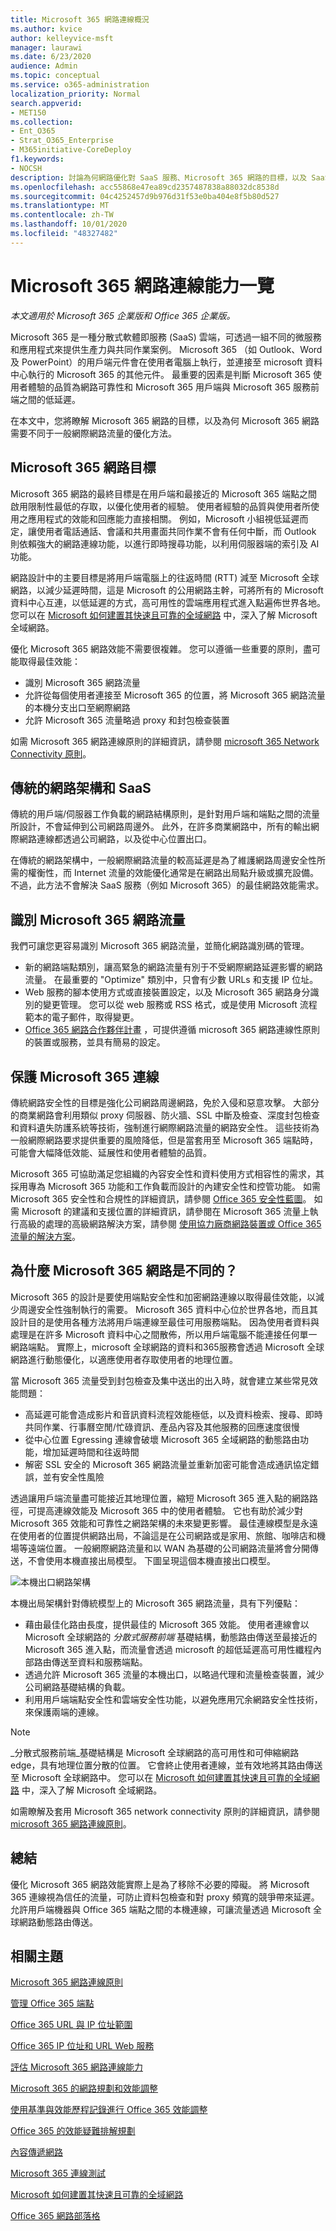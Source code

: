 ```yaml
---
title: Microsoft 365 網路連線概況
ms.author: kvice
author: kelleyvice-msft
manager: laurawi
ms.date: 6/23/2020
audience: Admin
ms.topic: conceptual
ms.service: o365-administration
localization_priority: Normal
search.appverid:
- MET150
ms.collection:
- Ent_O365
- Strat_O365_Enterprise
- M365initiative-CoreDeploy
f1.keywords:
- NOCSH
description: 討論為何網路優化對 SaaS 服務、Microsoft 365 網路的目標，以及 SaaS 需要不同的網路與其他工作負載的意義。
ms.openlocfilehash: acc55868e47ea89cd2357487838a88032dc8538d
ms.sourcegitcommit: 04c4252457d9b976d31f53e0ba404e8f5b80d527
ms.translationtype: MT
ms.contentlocale: zh-TW
ms.lasthandoff: 10/01/2020
ms.locfileid: "48327482"
---
```

# <a name="microsoft-365-network-connectivity-overview"></a>Microsoft 365 網路連線能力一覽

*本文適用於 Microsoft 365 企業版和 Office 365 企業版。*

Microsoft 365 是一種分散式軟體即服務 (SaaS) 雲端，可透過一組不同的微服務和應用程式來提供生產力與共同作業案例。 Microsoft 365 （如 Outlook、Word 及 PowerPoint）的用戶端元件會在使用者電腦上執行，並連接至 microsoft 資料中心執行的 Microsoft 365 的其他元件。 最重要的因素是判斷 Microsoft 365 使用者體驗的品質為網路可靠性和 Microsoft 365 用戶端與 Microsoft 365 服務前端之間的低延遲。

在本文中，您將瞭解 Microsoft 365 網路的目標，以及為何 Microsoft 365 網路需要不同于一般網際網路流量的優化方法。

## <a name="microsoft-365-networking-goals"></a>Microsoft 365 網路目標

Microsoft 365 網路的最終目標是在用戶端和最接近的 Microsoft 365 端點之間啟用限制性最低的存取，以優化使用者的經驗。 使用者經驗的品質與使用者所使用之應用程式的效能和回應能力直接相關。 例如，Microsoft 小組視低延遲而定，讓使用者電話通話、會議和共用畫面共同作業不會有任何中斷，而 Outlook 則依賴強大的網路連線功能，以進行即時搜尋功能，以利用伺服器端的索引及 AI 功能。

網路設計中的主要目標是將用戶端電腦上的往返時間 (RTT) 減至 Microsoft 全球網路，以減少延遲時間，這是 Microsoft 的公用網路主幹，可將所有的 Microsoft 資料中心互連，以低延遲的方式，高可用性的雲端應用程式進入點遍佈世界各地。 您可以在 [Microsoft 如何建置其快速且可靠的全域網路](https://azure.microsoft.com/blog/how-microsoft-builds-its-fast-and-reliable-global-network/) 中，深入了解 Microsoft 全域網路。

優化 Microsoft 365 網路效能不需要很複雜。 您可以遵循一些重要的原則，盡可能取得最佳效能：

- 識別 Microsoft 365 網路流量
- 允許從每個使用者連接至 Microsoft 365 的位置，將 Microsoft 365 網路流量的本機分支出口至網際網路
- 允許 Microsoft 365 流量略過 proxy 和封包檢查裝置

如需 Microsoft 365 網路連線原則的詳細資訊，請參閱 [microsoft 365 Network Connectivity 原則](microsoft-365-network-connectivity-principles.md)。

## <a name="traditional-network-architectures-and-saas"></a>傳統的網路架構和 SaaS

傳統的用戶端/伺服器工作負載的網路結構原則，是針對用戶端和端點之間的流量所設計，不會延伸到公司網路周邊外。 此外，在許多商業網路中，所有的輸出網際網路連線都透過公司網路，以及從中心位置出口。

在傳統的網路架構中，一般網際網路流量的較高延遲是為了維護網路周邊安全性所需的權衡性，而 Internet 流量的效能優化通常是在網路出局點升級或擴充設備。 不過，此方法不會解決 SaaS 服務（例如 Microsoft 365）的最佳網路效能需求。

## <a name="identifying-microsoft-365-network-traffic"></a>識別 Microsoft 365 網路流量

我們可讓您更容易識別 Microsoft 365 網路流量，並簡化網路識別碼的管理。

- 新的網路端點類別，讓高緊急的網路流量有別于不受網際網路延遲影響的網路流量。 在最重要的 "Optimize" 類別中，只會有少數 URLs 和支援 IP 位址。
- Web 服務的腳本使用方式或直接裝置設定，以及 Microsoft 365 網路身分識別的變更管理。 您可以從 web 服務或 RSS 格式，或是使用 Microsoft 流程範本的電子郵件，取得變更。
- [Office 365 網路合作夥伴計畫](https://aka.ms/Office365NPP) ，可提供遵循 microsoft 365 網路連線性原則的裝置或服務，並具有簡易的設定。

## <a name="securing-microsoft-365-connections"></a>保護 Microsoft 365 連線

傳統網路安全性的目標是強化公司網路周邊網路，免於入侵和惡意攻擊。 大部分的商業網路會利用類似 proxy 伺服器、防火牆、SSL 中斷及檢查、深度封包檢查和資料遺失防護系統等技術，強制進行網際網路流量的網路安全性。 這些技術為一般網際網路要求提供重要的風險降低，但是當套用至 Microsoft 365 端點時，可能會大幅降低效能、延展性和使用者體驗的品質。

Microsoft 365 可協助滿足您組織的內容安全性和資料使用方式相容性的需求，其採用專為 Microsoft 365 功能和工作負載而設計的內建安全性和控管功能。 如需 Microsoft 365 安全性和合規性的詳細資訊，請參閱 [Office 365 安全性藍圖](https://docs.microsoft.com/office365/securitycompliance/security-roadmap)。 如需 Microsoft 的建議和支援位置的詳細資訊，請參閱在 Microsoft 365 流量上執行高級的處理的高級網路解決方案，請參閱 [使用協力廠商網路裝置或 Office 365 流量的解決方案](https://support.microsoft.com/help/2690045)。

## <a name="why-is-microsoft-365-networking-different"></a>為什麼 Microsoft 365 網路是不同的？

Microsoft 365 的設計是要使用端點安全性和加密網路連線以取得最佳效能，以減少周邊安全性強制執行的需要。 Microsoft 365 資料中心位於世界各地，而且其設計目的是使用各種方法將用戶端連線至最佳可用服務端點。 因為使用者資料與處理是在許多 Microsoft 資料中心之間散佈，所以用戶端電腦不能連接任何單一網路端點。 實際上，microsoft 全球網路的資料和365服務會透過 Microsoft 全球網路進行動態優化，以適應使用者存取使用者的地理位置。

當 Microsoft 365 流量受到封包檢查及集中送出的出入時，就會建立某些常見效能問題：

- 高延遲可能會造成影片和音訊資料流程效能極低，以及資料檢索、搜尋、即時共同作業、行事曆空閒/忙碌資訊、產品內容及其他服務的回應速度很慢
- 從中心位置 Egressing 連線會破壞 Microsoft 365 全域網路的動態路由功能，增加延遲時間和往返時間
- 解密 SSL 安全的 Microsoft 365 網路流量並重新加密可能會造成通訊協定錯誤，並有安全性風險

透過讓用戶端流量盡可能接近其地理位置，縮短 Microsoft 365 進入點的網路路徑，可提高連線效能及 Microsoft 365 中的使用者體驗。 它也有助於減少對 Microsoft 365 效能和可靠性之網路架構的未來變更影響。 最佳連線模型是永遠在使用者的位置提供網路出局，不論這是在公司網路或是家用、旅館、咖啡店和機場等遠端位置。 一般網際網路流量和以 WAN 為基礎的公司網路流量將會分開傳送，不會使用本機直接出局模型。 下圖呈現這個本機直接出口模型。

![本機出口網路架構](../media/6bc636b0-1234-4ceb-a45a-aadd1044b39c.png)

本機出局架構針對傳統模型上的 Microsoft 365 網路流量，具有下列優點：
  
- 藉由最佳化路由長度，提供最佳的 Microsoft 365 效能。 使用者連線會以 Microsoft 全球網路的 _分散式服務前端_ 基礎結構，動態路由傳送至最接近的 Microsoft 365 進入點，而流量會透過 microsoft 的超低延遲高可用性纖程內部路由傳送至資料和服務端點。
- 透過允許 Microsoft 365 流量的本機出口，以略過代理和流量檢查裝置，減少公司網路基礎結構的負載。
- 利用用戶端端點安全性和雲端安全性功能，以避免應用冗余網路安全性技術，來保護兩端的連線。

> [!NOTE]
> _分散式服務前端_基礎結構是 Microsoft 全球網路的高可用性和可伸縮網路 edge，具有地理位置分散的位置。 它會終止使用者連線，並有效地將其路由傳送至 Microsoft 全球網路中。 您可以在 [Microsoft 如何建置其快速且可靠的全域網路](https://azure.microsoft.com/blog/how-microsoft-builds-its-fast-and-reliable-global-network/) 中，深入了解 Microsoft 全域網路。

如需瞭解及套用 Microsoft 365 network connectivity 原則的詳細資訊，請參閱 [microsoft 365 網路連線原則](microsoft-365-network-connectivity-principles.md)。

## <a name="conclusion"></a>總結

優化 Microsoft 365 網路效能實際上是為了移除不必要的障礙。 將 Microsoft 365 連線視為信任的流量，可防止資料包檢查和對 proxy 頻寬的競爭帶來延遲。 允許用戶端機器與 Office 365 端點之間的本機連線，可讓流量透過 Microsoft 全球網路動態路由傳送。

## <a name="related-topics"></a>相關主題

[Microsoft 365 網路連線原則](microsoft-365-network-connectivity-principles.md)

[管理 Office 365 端點](managing-office-365-endpoints.md)

[Office 365 URL 與 IP 位址範圍](urls-and-ip-address-ranges.md)

[Office 365 IP 位址和 URL Web 服務](microsoft-365-ip-web-service.md)

[評估 Microsoft 365 網路連線能力](assessing-network-connectivity.md)

[Microsoft 365 的網路規劃和效能調整](network-planning-and-performance.md)

[使用基準與效能歷程記錄進行 Office 365 效能調整](performance-tuning-using-baselines-and-history.md)

[Office 365 的效能疑難排解規劃](performance-troubleshooting-plan.md)

[內容傳遞網路](content-delivery-networks.md)

[Microsoft 365 連線測試](https://aka.ms/netonboard)

[Microsoft 如何建置其快速且可靠的全域網路](https://azure.microsoft.com/blog/how-microsoft-builds-its-fast-and-reliable-global-network/)

[Office 365 網路部落格](https://techcommunity.microsoft.com/t5/Office-365-Networking/bd-p/Office365Networking)
